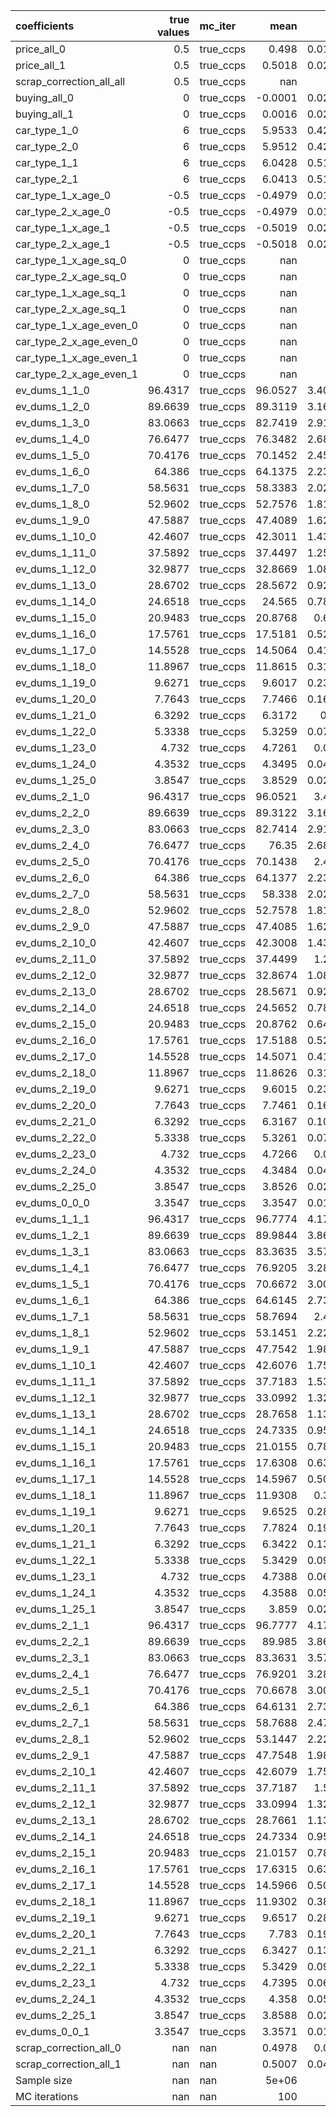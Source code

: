 | coefficients             |   true values | mc_iter   |     mean |      std |     p2.5 |    p97.5 |
|:-------------------------|--------------:|:----------|---------:|---------:|---------:|---------:|
| price_all_0              |        0.5    | true_ccps |   0.498  |   0.0183 |   0.4595 |   0.5246 |
| price_all_1              |        0.5    | true_ccps |   0.5018 |   0.0224 |   0.452  |   0.544  |
| scrap_correction_all_all |        0.5    | true_ccps | nan      | nan      | nan      | nan      |
| buying_all_0             |        0      | true_ccps |  -0.0001 |   0.0259 |  -0.0439 |   0.0455 |
| buying_all_1             |        0      | true_ccps |   0.0016 |   0.0282 |  -0.052  |   0.0464 |
| car_type_1_0             |        6      | true_ccps |   5.9533 |   0.4225 |   5.0591 |   6.5637 |
| car_type_2_0             |        6      | true_ccps |   5.9512 |   0.4235 |   5.0592 |   6.5649 |
| car_type_1_1             |        6      | true_ccps |   6.0428 |   0.5192 |   4.8762 |   7.0246 |
| car_type_2_1             |        6      | true_ccps |   6.0413 |   0.5179 |   4.8754 |   7.0212 |
| car_type_1_x_age_0       |       -0.5    | true_ccps |  -0.4979 |   0.0181 |  -0.525  |  -0.4596 |
| car_type_2_x_age_0       |       -0.5    | true_ccps |  -0.4979 |   0.0182 |  -0.5243 |  -0.4578 |
| car_type_1_x_age_1       |       -0.5    | true_ccps |  -0.5019 |   0.0223 |  -0.5445 |  -0.4525 |
| car_type_2_x_age_1       |       -0.5    | true_ccps |  -0.5018 |   0.0223 |  -0.5436 |  -0.4521 |
| car_type_1_x_age_sq_0    |        0      | true_ccps | nan      | nan      | nan      | nan      |
| car_type_2_x_age_sq_0    |        0      | true_ccps | nan      | nan      | nan      | nan      |
| car_type_1_x_age_sq_1    |        0      | true_ccps | nan      | nan      | nan      | nan      |
| car_type_2_x_age_sq_1    |        0      | true_ccps | nan      | nan      | nan      | nan      |
| car_type_1_x_age_even_0  |        0      | true_ccps | nan      | nan      | nan      | nan      |
| car_type_2_x_age_even_0  |        0      | true_ccps | nan      | nan      | nan      | nan      |
| car_type_1_x_age_even_1  |        0      | true_ccps | nan      | nan      | nan      | nan      |
| car_type_2_x_age_even_1  |        0      | true_ccps | nan      | nan      | nan      | nan      |
| ev_dums_1_1_0            |       96.4317 | true_ccps |  96.0527 |   3.4087 |  88.8853 | 101.009  |
| ev_dums_1_2_0            |       89.6639 | true_ccps |  89.3119 |   3.1613 |  82.6621 |  93.9128 |
| ev_dums_1_3_0            |       83.0663 | true_ccps |  82.7419 |   2.9193 |  76.5975 |  86.9919 |
| ev_dums_1_4_0            |       76.6477 | true_ccps |  76.3482 |   2.6844 |  70.694  |  80.2455 |
| ev_dums_1_5_0            |       70.4176 | true_ccps |  70.1452 |   2.4564 |  64.9734 |  73.7158 |
| ev_dums_1_6_0            |       64.386  | true_ccps |  64.1375 |   2.2359 |  59.4287 |  67.3855 |
| ev_dums_1_7_0            |       58.5631 | true_ccps |  58.3383 |   2.0231 |  54.0754 |  61.2786 |
| ev_dums_1_8_0            |       52.9602 | true_ccps |  52.7576 |   1.8169 |  48.9282 |  55.3955 |
| ev_dums_1_9_0            |       47.5887 | true_ccps |  47.4089 |   1.6202 |  43.9939 |  49.7609 |
| ev_dums_1_10_0           |       42.4607 | true_ccps |  42.3011 |   1.4334 |  39.2799 |  44.3885 |
| ev_dums_1_11_0           |       37.5892 | true_ccps |  37.4497 |   1.2538 |  34.8017 |  39.2705 |
| ev_dums_1_12_0           |       32.9877 | true_ccps |  32.8669 |   1.0859 |  30.5716 |  34.4472 |
| ev_dums_1_13_0           |       28.6702 | true_ccps |  28.5672 |   0.9273 |  26.6103 |  29.9204 |
| ev_dums_1_14_0           |       24.6518 | true_ccps |  24.565  |   0.7805 |  22.9121 |  25.7001 |
| ev_dums_1_15_0           |       20.9483 | true_ccps |  20.8768 |   0.645  |  19.5048 |  21.814  |
| ev_dums_1_16_0           |       17.5761 | true_ccps |  17.5181 |   0.5204 |  16.4124 |  18.2773 |
| ev_dums_1_17_0           |       14.5528 | true_ccps |  14.5064 |   0.4107 |  13.6312 |  15.1031 |
| ev_dums_1_18_0           |       11.8967 | true_ccps |  11.8615 |   0.3138 |  11.194  |  12.3169 |
| ev_dums_1_19_0           |        9.6271 | true_ccps |   9.6017 |   0.2301 |   9.1063 |   9.9327 |
| ev_dums_1_20_0           |        7.7643 | true_ccps |   7.7466 |   0.1624 |   7.3974 |   7.9809 |
| ev_dums_1_21_0           |        6.3292 | true_ccps |   6.3172 |   0.11   |   6.0742 |   6.48   |
| ev_dums_1_22_0           |        5.3338 | true_ccps |   5.3259 |   0.0749 |   5.1562 |   5.4456 |
| ev_dums_1_23_0           |        4.732  | true_ccps |   4.7261 |   0.056  |   4.6    |   4.8188 |
| ev_dums_1_24_0           |        4.3532 | true_ccps |   4.3495 |   0.0462 |   4.2419 |   4.4295 |
| ev_dums_1_25_0           |        3.8547 | true_ccps |   3.8529 |   0.0234 |   3.8062 |   3.8878 |
| ev_dums_2_1_0            |       96.4317 | true_ccps |  96.0521 |   3.409  |  88.8799 | 101.011  |
| ev_dums_2_2_0            |       89.6639 | true_ccps |  89.3122 |   3.1622 |  82.6542 |  93.9084 |
| ev_dums_2_3_0            |       83.0663 | true_ccps |  82.7414 |   2.9188 |  76.5955 |  86.9836 |
| ev_dums_2_4_0            |       76.6477 | true_ccps |  76.35   |   2.6851 |  70.6972 |  80.2531 |
| ev_dums_2_5_0            |       70.4176 | true_ccps |  70.1438 |   2.456  |  64.9764 |  73.7166 |
| ev_dums_2_6_0            |       64.386  | true_ccps |  64.1377 |   2.2356 |  59.4277 |  67.3849 |
| ev_dums_2_7_0            |       58.5631 | true_ccps |  58.338  |   2.0218 |  54.078  |  61.2788 |
| ev_dums_2_8_0            |       52.9602 | true_ccps |  52.7578 |   1.8167 |  48.9311 |  55.3962 |
| ev_dums_2_9_0            |       47.5887 | true_ccps |  47.4085 |   1.6212 |  43.9901 |  49.7672 |
| ev_dums_2_10_0           |       42.4607 | true_ccps |  42.3008 |   1.4319 |  39.2858 |  44.3828 |
| ev_dums_2_11_0           |       37.5892 | true_ccps |  37.4499 |   1.254  |  34.8044 |  39.2748 |
| ev_dums_2_12_0           |       32.9877 | true_ccps |  32.8674 |   1.0859 |  30.5818 |  34.4465 |
| ev_dums_2_13_0           |       28.6702 | true_ccps |  28.5671 |   0.9276 |  26.6057 |  29.919  |
| ev_dums_2_14_0           |       24.6518 | true_ccps |  24.5652 |   0.7804 |  22.9138 |  25.701  |
| ev_dums_2_15_0           |       20.9483 | true_ccps |  20.8762 |   0.6447 |  19.5105 |  21.8129 |
| ev_dums_2_16_0           |       17.5761 | true_ccps |  17.5188 |   0.5214 |  16.412  |  18.2728 |
| ev_dums_2_17_0           |       14.5528 | true_ccps |  14.5071 |   0.4105 |  13.6334 |  15.1023 |
| ev_dums_2_18_0           |       11.8967 | true_ccps |  11.8626 |   0.3137 |  11.1905 |  12.3185 |
| ev_dums_2_19_0           |        9.6271 | true_ccps |   9.6015 |   0.2311 |   9.1028 |   9.9392 |
| ev_dums_2_20_0           |        7.7643 | true_ccps |   7.7461 |   0.1622 |   7.3931 |   7.9824 |
| ev_dums_2_21_0           |        6.3292 | true_ccps |   6.3167 |   0.1097 |   6.0724 |   6.4771 |
| ev_dums_2_22_0           |        5.3338 | true_ccps |   5.3261 |   0.0751 |   5.1553 |   5.4452 |
| ev_dums_2_23_0           |        4.732  | true_ccps |   4.7266 |   0.056  |   4.598  |   4.8173 |
| ev_dums_2_24_0           |        4.3532 | true_ccps |   4.3484 |   0.0458 |   4.2434 |   4.4299 |
| ev_dums_2_25_0           |        3.8547 | true_ccps |   3.8526 |   0.0231 |   3.8053 |   3.8885 |
| ev_dums_0_0_0            |        3.3547 | true_ccps |   3.3547 |   0.0137 |   3.33   |   3.3751 |
| ev_dums_1_1_1            |       96.4317 | true_ccps |  96.7774 |   4.1705 |  87.4983 | 104.621  |
| ev_dums_1_2_1            |       89.6639 | true_ccps |  89.9844 |   3.8681 |  81.3802 |  97.2631 |
| ev_dums_1_3_1            |       83.0663 | true_ccps |  83.3635 |   3.5712 |  75.4186 |  90.0839 |
| ev_dums_1_4_1            |       76.6477 | true_ccps |  76.9205 |   3.2844 |  69.6208 |  83.095  |
| ev_dums_1_5_1            |       70.4176 | true_ccps |  70.6672 |   3.0056 |  63.985  |  76.3223 |
| ev_dums_1_6_1            |       64.386  | true_ccps |  64.6145 |   2.7348 |  58.5351 |  69.763  |
| ev_dums_1_7_1            |       58.5631 | true_ccps |  58.7694 |   2.474  |  53.2674 |  63.4256 |
| ev_dums_1_8_1            |       52.9602 | true_ccps |  53.1451 |   2.2224 |  48.2047 |  57.3288 |
| ev_dums_1_9_1            |       47.5887 | true_ccps |  47.7542 |   1.9825 |  43.3456 |  51.4853 |
| ev_dums_1_10_1           |       42.4607 | true_ccps |  42.6076 |   1.7515 |  38.7143 |  45.9071 |
| ev_dums_1_11_1           |       37.5892 | true_ccps |  37.7183 |   1.5341 |  34.3075 |  40.6042 |
| ev_dums_1_12_1           |       32.9877 | true_ccps |  33.0992 |   1.3278 |  30.1486 |  35.6017 |
| ev_dums_1_13_1           |       28.6702 | true_ccps |  28.7658 |   1.1345 |  26.2489 |  30.9025 |
| ev_dums_1_14_1           |       24.6518 | true_ccps |  24.7335 |   0.9542 |  22.614  |  26.5285 |
| ev_dums_1_15_1           |       20.9483 | true_ccps |  21.0155 |   0.7882 |  19.2688 |  22.5039 |
| ev_dums_1_16_1           |       17.5761 | true_ccps |  17.6308 |   0.6372 |  16.2184 |  18.8321 |
| ev_dums_1_17_1           |       14.5528 | true_ccps |  14.5967 |   0.5019 |  13.484  |  15.5472 |
| ev_dums_1_18_1           |       11.8967 | true_ccps |  11.9308 |   0.383  |  11.0816 |  12.6512 |
| ev_dums_1_19_1           |        9.6271 | true_ccps |   9.6525 |   0.2817 |   9.0243 |  10.1855 |
| ev_dums_1_20_1           |        7.7643 | true_ccps |   7.7824 |   0.1981 |   7.3451 |   8.1617 |
| ev_dums_1_21_1           |        6.3292 | true_ccps |   6.3422 |   0.1342 |   6.0459 |   6.6002 |
| ev_dums_1_22_1           |        5.3338 | true_ccps |   5.3429 |   0.0905 |   5.1462 |   5.5134 |
| ev_dums_1_23_1           |        4.732  | true_ccps |   4.7388 |   0.0674 |   4.5944 |   4.8651 |
| ev_dums_1_24_1           |        4.3532 | true_ccps |   4.3588 |   0.0552 |   4.2419 |   4.4647 |
| ev_dums_1_25_1           |        3.8547 | true_ccps |   3.859  |   0.0261 |   3.804  |   3.9096 |
| ev_dums_2_1_1            |       96.4317 | true_ccps |  96.7777 |   4.1715 |  87.5001 | 104.621  |
| ev_dums_2_2_1            |       89.6639 | true_ccps |  89.985  |   3.8677 |  81.382  |  97.2601 |
| ev_dums_2_3_1            |       83.0663 | true_ccps |  83.3631 |   3.5716 |  75.4212 |  90.0879 |
| ev_dums_2_4_1            |       76.6477 | true_ccps |  76.9201 |   3.2842 |  69.6153 |  83.0957 |
| ev_dums_2_5_1            |       70.4176 | true_ccps |  70.6678 |   3.0047 |  63.9886 |  76.3228 |
| ev_dums_2_6_1            |       64.386  | true_ccps |  64.6131 |   2.7348 |  58.5318 |  69.7575 |
| ev_dums_2_7_1            |       58.5631 | true_ccps |  58.7688 |   2.4739 |  53.2679 |  63.4272 |
| ev_dums_2_8_1            |       52.9602 | true_ccps |  53.1447 |   2.2229 |  48.2027 |  57.3261 |
| ev_dums_2_9_1            |       47.5887 | true_ccps |  47.7548 |   1.9818 |  43.3485 |  51.4901 |
| ev_dums_2_10_1           |       42.4607 | true_ccps |  42.6079 |   1.7523 |  38.7128 |  45.9043 |
| ev_dums_2_11_1           |       37.5892 | true_ccps |  37.7187 |   1.534  |  34.3087 |  40.6126 |
| ev_dums_2_12_1           |       32.9877 | true_ccps |  33.0994 |   1.3277 |  30.1494 |  35.595  |
| ev_dums_2_13_1           |       28.6702 | true_ccps |  28.7661 |   1.1336 |  26.2465 |  30.8998 |
| ev_dums_2_14_1           |       24.6518 | true_ccps |  24.7334 |   0.9543 |  22.6127 |  26.5308 |
| ev_dums_2_15_1           |       20.9483 | true_ccps |  21.0157 |   0.7879 |  19.2697 |  22.4999 |
| ev_dums_2_16_1           |       17.5761 | true_ccps |  17.6315 |   0.6375 |  16.2116 |  18.8354 |
| ev_dums_2_17_1           |       14.5528 | true_ccps |  14.5966 |   0.5023 |  13.4805 |  15.5469 |
| ev_dums_2_18_1           |       11.8967 | true_ccps |  11.9302 |   0.3828 |  11.0831 |  12.6573 |
| ev_dums_2_19_1           |        9.6271 | true_ccps |   9.6517 |   0.2817 |   9.0281 |  10.1836 |
| ev_dums_2_20_1           |        7.7643 | true_ccps |   7.783  |   0.1984 |   7.346  |   8.1591 |
| ev_dums_2_21_1           |        6.3292 | true_ccps |   6.3427 |   0.1343 |   6.0499 |   6.5968 |
| ev_dums_2_22_1           |        5.3338 | true_ccps |   5.3429 |   0.0913 |   5.1445 |   5.5181 |
| ev_dums_2_23_1           |        4.732  | true_ccps |   4.7395 |   0.0671 |   4.5936 |   4.8656 |
| ev_dums_2_24_1           |        4.3532 | true_ccps |   4.358  |   0.0544 |   4.2451 |   4.4612 |
| ev_dums_2_25_1           |        3.8547 | true_ccps |   3.8588 |   0.0262 |   3.8007 |   3.9088 |
| ev_dums_0_0_1            |        3.3547 | true_ccps |   3.3571 |   0.0133 |   3.3274 |   3.384  |
| scrap_correction_all_0   |      nan      | nan       |   0.4978 |   0.041  |   0.4128 |   0.5703 |
| scrap_correction_all_1   |      nan      | nan       |   0.5007 |   0.0428 |   0.4216 |   0.5745 |
| Sample size              |      nan      | nan       |   5e+06  | nan      | nan      | nan      |
| MC iterations            |      nan      | nan       | 100      | nan      | nan      | nan      |